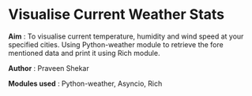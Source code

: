 
# Visualise Current Weather Stats

**Aim** : To visualise current temperature, humidity and wind speed at your specified cities. Using Python-weather module to retrieve the fore mentioned data and print it using Rich module.

**Author** : Praveen Shekar

**Modules used** : Python-weather, Asyncio, Rich
